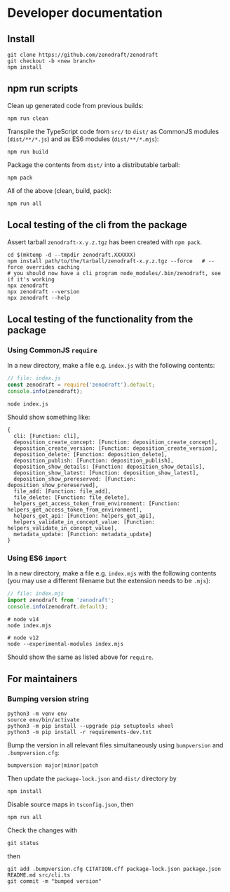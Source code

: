 # Developer documentation

## Install

```
git clone https://github.com/zenodraft/zenodraft
git checkout -b <new branch>
npm install
```

## npm run scripts

Clean up generated code from previous builds:

```
npm run clean
```

Transpile the TypeScript code from `src/` to `dist/` as CommonJS modules (`dist/**/*.js`) and as ES6 modules (`dist/**/*.mjs`):

```
npm run build
```

Package the contents from `dist/` into a distributable tarball:

```
npm pack
```

All of the above (clean, build, pack):

```
npm run all
```


## Local testing of the cli from the package

Assert tarball `zenodraft-x.y.z.tgz` has been created with `npm pack`.

```
cd $(mktemp -d --tmpdir zenodraft.XXXXXX)
npm install path/to/the/tarball/zenodraft-x.y.z.tgz --force   # --force overrides caching
# you should now have a cli program node_modules/.bin/zenodraft, see if it's working
npx zenodraft
npx zenodraft --version
npx zenodraft --help
```

## Local testing of the functionality from the package

### Using CommonJS `require`

In a new directory, make a file e.g. `index.js` with the following contents:

```javascript
// file: index.js
const zenodraft = require('zenodraft').default;
console.info(zenodraft);
```

```shell
node index.js
```

Should show something like:

```shell
{
  cli: [Function: cli],
  deposition_create_concept: [Function: deposition_create_concept],
  deposition_create_version: [Function: deposition_create_version],
  deposition_delete: [Function: deposition_delete],
  deposition_publish: [Function: deposition_publish],
  deposition_show_details: [Function: deposition_show_details],
  deposition_show_latest: [Function: deposition_show_latest],
  deposition_show_prereserved: [Function: deposition_show_prereserved],
  file_add: [Function: file_add],
  file_delete: [Function: file_delete],
  helpers_get_access_token_from_environment: [Function: helpers_get_access_token_from_environment],
  helpers_get_api: [Function: helpers_get_api],
  helpers_validate_in_concept_value: [Function: helpers_validate_in_concept_value],
  metadata_update: [Function: metadata_update]
}
```


### Using ES6 `import`


In a new directory, make a file e.g. `index.mjs` with the following contents (you may use a different filename but the extension needs to be `.mjs`):

```javascript
// file: index.mjs
import zenodraft from 'zenodraft';
console.info(zenodraft.default);
```

```shell
# node v14
node index.mjs

# node v12
node --experimental-modules index.mjs
```

Should show the same as listed above for `require`.

## For maintainers

### Bumping version string

```shell
python3 -m venv env
source env/bin/activate
python3 -m pip install --upgrade pip setuptools wheel
python3 -m pip install -r requirements-dev.txt
```

Bump the version in all relevant files simultaneously using `bumpversion` and `.bumpversion.cfg`:

```shell
bumpversion major|minor|patch
```

Then update the `package-lock.json` and `dist/` directory by

```shell
npm install
```

Disable source maps in `tsconfig.json`, then
```
npm run all
```

Check the changes with 

```shell
git status
```

then

```shell
git add .bumpversion.cfg CITATION.cff package-lock.json package.json README.md src/cli.ts
git commit -m "bumped version"
```
